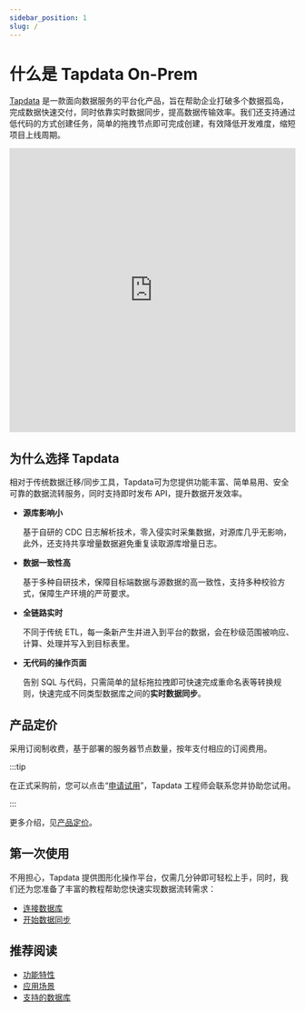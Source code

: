 ```yaml
---
sidebar_position: 1
slug: /
---
```


# 什么是 Tapdata On-Prem

[Tapdata](https://tapdata.net) 是一款面向数据服务的平台化产品，旨在帮助企业打破多个数据孤岛，完成数据快速交付，同时依靠实时数据同步，提高数据传输效率。我们还支持通过低代码的方式创建任务，简单的拖拽节点即可完成创建，有效降低开发难度，缩短项目上线周期。

<iframe      src="https://20778419.s21v.faiusr.com/58/2/ABUIABA6GAAg-NP9pQYokaGd7AE.mp4"   width="100%"   height="500"      frameborder="0"    allowfullscreen="true" > </iframe>


## 为什么选择 Tapdata

相对于传统数据迁移/同步工具，Tapdata可为您提供功能丰富、简单易用、安全可靠的数据流转服务，同时支持即时发布 API，提升数据开发效率。

* **源库影响小**

  基于自研的 CDC 日志解析技术，零入侵实时采集数据，对源库几乎无影响，此外，还支持共享增量数据避免重复读取源库增量日志。

* **数据一致性高**

  基于多种自研技术，保障目标端数据与源数据的高一致性，支持多种校验方式，保障生产环境的严苛要求。

* **全链路实时**

  不同于传统 ETL，每一条新产生并进入到平台的数据，会在秒级范围被响应、计算、处理并写入到目标表里。

* **无代码的操作页面**

  告别 SQL 与代码，只需简单的鼠标拖拉拽即可快速完成重命名表等转换规则，快速完成不同类型数据库之间的**实时数据同步**。

## 产品定价

采用订阅制收费，基于部署的服务器节点数量，按年支付相应的订阅费用。

:::tip

在正式采购前，您可以点击“[申请试用](https://tapdata.net/tapdata-on-prem/demo.html)‍”‍，Tapdata 工程师会联系您并协助您试用。

:::

更多介绍，见[产品定价](https://tapdata.net/pricing.html)。

## 第一次使用

不用担心，Tapdata 提供图形化操作平台，仅需几分钟即可轻松上手，同时，我们还为您准备了丰富的教程帮助您快速实现数据流转需求：

- [连接数据库](quick-start/connect-database.md)
- [开始数据同步](quick-start/create-task.md)

## 推荐阅读

- [功能特性](introduction/features.md)
- [应用场景](introduction/use-cases.md)
- [支持的数据库](introduction/supported-databases.md)
